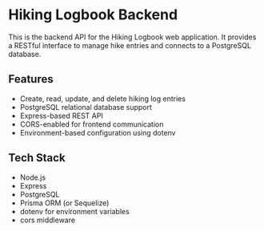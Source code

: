 # Hiking Logbook Backend

This is the backend API for the Hiking Logbook web application. It provides a RESTful interface to manage hike entries and connects to a PostgreSQL database.

## Features

- Create, read, update, and delete hiking log entries
- PostgreSQL relational database support
- Express-based REST API
- CORS-enabled for frontend communication
- Environment-based configuration using dotenv

## Tech Stack

- Node.js
- Express
- PostgreSQL
- Prisma ORM (or Sequelize)
- dotenv for environment variables
- cors middleware
